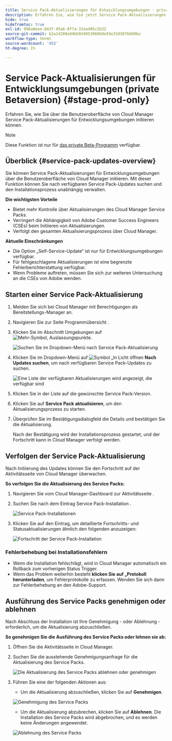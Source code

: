 ```yaml
---
title: Service Pack-Aktualisierungen für Entwicklungsumgebungen - private Beta-Version
description: Erfahren Sie, wie Sie jetzt Service Pack-Aktualisierungen für Entwicklungsumgebungen über die Benutzeroberfläche von Cloud Manager initiieren können.
hide: true
hidefromtoc: true
exl-id: 996a8eee-843f-45a6-8f7a-31ea405c2b32
source-git-commit: b2a14280e84bb934053968b0e93e33d30fb6086a
workflow-type: tm+mt
source-wordcount: '453'
ht-degree: 1%

---
```


# Service Pack-Aktualisierungen für Entwicklungsumgebungen (private Betaversion) {#stage-prod-only}

Erfahren Sie, wie Sie über die Benutzeroberfläche von Cloud Manager Service Pack-Aktualisierungen für Entwicklungsumgebungen initiieren können.

>[!NOTE]
>
>Diese Funktion ist nur für [das private Beta-Programm](/help/release-notes/current.md#beta-program) verfügbar.

## Überblick {#service-pack-updates-overview}

Sie können Service Pack-Aktualisierungen für Entwicklungsumgebungen über die Benutzeroberfläche von Cloud Manager initiieren. Mit dieser Funktion können Sie nach verfügbaren Service Pack-Updates suchen und den Installationsprozess unabhängig verwalten.

**Die wichtigsten Vorteile**

* Bietet mehr Kontrolle über Aktualisierungen des Cloud Manager Service Packs.
* Verringert die Abhängigkeit von Adobe Customer Success Engineers (CSEs) beim Initiieren von Aktualisierungen.
* Verfolgt den gesamten Aktualisierungsprozess über Cloud Manager.

**Aktuelle Einschränkungen**

* Die Option „Self-Service-Update“ ist nur für Entwicklungsumgebungen verfügbar.
* Für fehlgeschlagene Aktualisierungen ist eine begrenzte Fehlerberichterstattung verfügbar.
* Wenn Probleme auftreten, müssen Sie sich zur weiteren Untersuchung an die CSEs von Adobe wenden.

## Starten einer Service Pack-Aktualisierung

1. Melden Sie sich bei Cloud Manager mit Berechtigungen als Bereitstellungs-Manager an.
1. Navigieren Sie zur Seite Programmübersicht .
1. Klicken Sie im Abschnitt Umgebungen auf ![Mehr-Symbol, Auslassungspunkte](https://spectrum.adobe.com/static/icons/workflow_18/Smock_More_18_N.svg).

   ![Suchen Sie im Dropdown-Menü nach Service Pack-Aktualisierung](/help/using/assets/service-pack-check-for-updates.png)

1. Klicken Sie im Dropdown-Menü auf ![Symbol „In Licht öffnen](https://spectrum.adobe.com/static/icons/workflow_18/Smock_OpenInLight_18_N.svg) **Nach Updates suchen**, um nach verfügbaren Service Pack-Updates zu suchen.

   ![Eine Liste der verfügbaren Aktualisierungen wird angezeigt, die verfügbar sind](/help/using/assets/service-pack-versions.png)

1. Klicken Sie in der Liste auf die gewünschte Service Pack-Version.
1. Klicken Sie auf **Service Pack aktualisieren**, um den Aktualisierungsprozess zu starten.
1. Überprüfen Sie im Bestätigungsdialogfeld die Details und bestätigen Sie die Aktualisierung.

   Nach der Bestätigung wird der Installationsprozess gestartet, und der Fortschritt kann in Cloud Manager verfolgt werden.

## Verfolgen der Service Pack-Aktualisierung

Nach Initiierung des Updates können Sie den Fortschritt auf der Aktivitätsseite von Cloud Manager überwachen.

**So verfolgen Sie die Aktualisierung des Service Packs:**

1. Navigieren Sie vom Cloud Manager-Dashboard zur Aktivitätsseite .
1. Suchen Sie nach dem Eintrag Service Pack-Installation .

   ![Service Pack-Installationen](/help/using/assets/service-pack-installation.png)

1. Klicken Sie auf den Eintrag, um detaillierte Fortschritts- und Statusaktualisierungen ähnlich den folgenden anzuzeigen:

   ![Fortschritt der Service Pack-Installation](/help/using/assets/service-pack-progression.png)

### Fehlerbehebung bei Installationsfehlern

* Wenn die Installation fehlschlägt, wird in Cloud Manager automatisch ein Rollback zum vorherigen Status Trigger.
* Wenn das Problem weiterhin besteht **klicken Sie auf „Protokoll herunterladen**, um Fehlerprotokolle zu erfassen. Wenden Sie sich dann zur Fehlerbehebung an den Adobe-Support.

## Ausführung des Service Packs genehmigen oder ablehnen

Nach Abschluss der Installation ist Ihre Genehmigung - oder Ablehnung - erforderlich, um die Aktualisierung abzuschließen.

**So genehmigen Sie die Ausführung des Service Packs oder lehnen sie ab:**

1. Öffnen Sie die Aktivitätsseite in Cloud Manager.
1. Suchen Sie die ausstehende Genehmigungsanfrage für die Aktualisierung des Service Packs.

   ![Die Aktualisierung des Service Packs ablehnen oder genehmigen](/help/using/assets/service-pack-reject-approve.png)

1. Führen Sie eine der folgenden Aktionen aus:

   * Um die Aktualisierung abzuschließen, klicken Sie auf **Genehmigen**.

   ![Genehmigung des Service Packs](/help/using/assets/service-pack-approve.png)

   * Um die Aktualisierung abzubrechen, klicken Sie auf **Ablehnen**.
Die Installation des Service Packs wird abgebrochen, und es werden keine Änderungen angewendet.

   ![Ablehnung des Service Packs](/help/using/assets/service-pack-reject.png)
